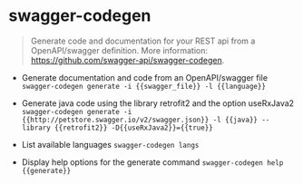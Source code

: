 # swagger-codegen
> Generate code and documentation for your REST api from a OpenAPI/swagger definition.
> More information: <https://github.com/swagger-api/swagger-codegen>.

- Generate documentation and code from an OpenAPI/swagger file
`swagger-codegen generate -i {{swagger_file}} -l {{language}}`

- Generate java code using the library retrofit2 and the option useRxJava2
`swagger-codegen generate -i {{http://petstore.swagger.io/v2/swagger.json}} -l {{java}} --library {{retrofit2}} -D{{useRxJava2}}={{true}}`

- List available languages
`swagger-codegen langs`

- Display help options for the generate command
`swagger-codegen help {{generate}}`
